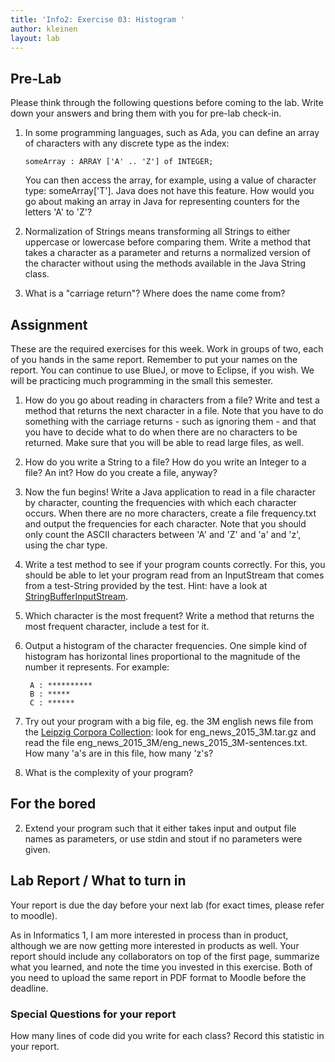 ```yaml
---
title: 'Info2: Exercise 03: Histogram '
author: kleinen
layout: lab
---
```

## Pre-Lab
Please think through the following questions before coming to the lab. Write down your answers and bring them with you for pre-lab check-in.

1.  In some programming languages, such as Ada, you can
    define an array of characters with any discrete type as the index:

        someArray : ARRAY ['A' .. 'Z'] of INTEGER;
    You can then access the array, for example, using a value of character type: someArray['T']. Java does not have this feature. How would you go about making an array in Java for representing counters for the letters 'A' to 'Z'?

2. Normalization of Strings means transforming all Strings to either uppercase or lowercase before comparing them. Write a method that takes a character as a parameter and returns a normalized version of the character without using the methods available in the Java String class.
3. What is a "carriage return"? Where does the name come from?

## Assignment

These are the required exercises for this week. Work in groups of two, each of you hands in the same report. Remember to put your names on the report. You can continue to use BlueJ, or move to Eclipse, if you wish. We will be practicing much programming in the small this semester.

1. How do you go about reading in characters from a file? Write and test a method that returns the next character in a file. Note that you have to do something with the carriage returns - such as ignoring them - and that you have to decide what to do when there are no characters to be returned. Make sure that you will be able to read large files, as well.
2. How do you write a String to a file? How do you write an Integer to a file? An int? How do you create a file, anyway?
3. Now the fun begins! Write a Java application to read in a file character by character, counting the frequencies with which each character occurs. When there are no more characters, create a file frequency.txt and output the frequencies for each character. Note that you should only count the ASCII characters between 'A' and 'Z' and 'a' and 'z', using the char type.
1. Write a test method to see if your program counts correctly. For this, you should be able to let your program read from an InputStream that comes from a test-String provided by the test. Hint: have a look at [StringBufferInputStream](https://docs.oracle.com/javase/8/docs/api/java/io/StringBufferInputStream.html).
1. Which character is the most frequent? Write a method that returns the most frequent character, include a test for it.
4. Output a histogram of the character frequencies. One simple kind of histogram has horizontal lines proportional to the magnitude of the number it represents. For example:

        A : **********
        B : *****
        C : ******


5. Try out your program with a big file, eg. the 3M english news file from the [Leipzig Corpora Collection](http://wortschatz.uni-leipzig.de/en/download): look for eng_news_2015_3M.tar.gz and read the file eng_news_2015_3M/eng_news_2015_3M-sentences.txt. How many 'a's are in this file, how many 'z's?
6. What is the complexity of your program?

## For the bored

2. Extend your program such that it either takes input and output file names as parameters, or use stdin and stout if no parameters were given.
## Lab Report / What to turn in

Your report is due the day before your next lab (for exact times, please refer to moodle).

As in Informatics 1, I am more interested in process than in product,
although we are now getting more interested in products as well.
Your report should include any collaborators on top of the first page,
summarize what you learned,
and note the time you invested in this exercise.
Both of you need to upload the same report in PDF format to Moodle before the
deadline.

### Special Questions for your report
How many lines of code did you write for each class? Record this statistic in your report.
